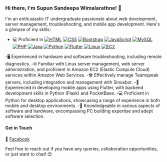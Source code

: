 ### Hi there, I'm Supun Sandeepa Wimalarathne! 👋

I'm an enthusiastic IT undergraduate passionate about web development, server management, troubleshooting, and mobile app development. Here's a glimpse of my skills:


- 💻 Proficient in 
[![HTML](https://skillicons.dev/icons?i=html)](https://developer.mozilla.org/en-US/docs/Web/HTML)
[![CSS](https://skillicons.dev/icons?i=css)](https://developer.mozilla.org/en-US/docs/Web/CSS)
[![Bootstrap](https://skillicons.dev/icons?i=bootstrap)](https://getbootstrap.com/)
[![JavaScript](https://skillicons.dev/icons?i=javascript)](https://developer.mozilla.org/en-US/docs/Web/JavaScript)
[![MySQL](https://skillicons.dev/icons?i=mysql)](https://www.mysql.com/)
[![PHP](https://skillicons.dev/icons?i=php)](https://www.php.net/)
[![Java](https://skillicons.dev/icons?i=java)](https://www.java.com/)
[![Python](https://skillicons.dev/icons?i=python)](https://www.python.org/)
[![Flutter](https://skillicons.dev/icons?i=flutter)](https://flutter.dev/)
[![Linux](https://skillicons.dev/icons?i=linux)](https://www.linux.org/)
[![EC2](https://skillicons.dev/icons?i=aws)](https://aws.amazon.com/ec2/)


-🖥️ Experienced in hardware and software troubleshooting, including remote diagnostics.
-🌐 Familiar with Linux server management, web server administration, and proficient in Amazon EC2 (Elastic Compute Cloud) services within Amazon Web Services.
-🛠️ Effectively manage Teamspeak servers, including integration and management with Sinusbot.
-📱 Experienced in developing mobile apps using Flutter, with backend development skills in Python (Flask) and PocketBase.
-💻 Proficient in Python for desktop applications, showcasing a range of experience in both mobile and desktop environments.
-📡 Knowledgeable in various aspects of software and hardware, encompassing PC building expertise and adept software selection.

#### Get in Touch

🔗 [Facebook](https://facebook.com/supun.sandeepa.100) 

Feel free to reach out if you have any queries, collaboration opportunities, or just want to chat! 😊
